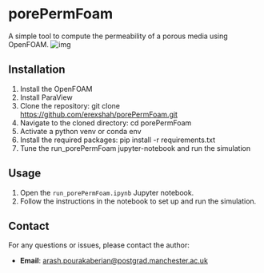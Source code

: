 # porePermFoam
A simple tool to compute the permeability of a porous media using OpenFOAM.
![img](resources/img1.png)
## Installation
1. Install the OpenFOAM
2. Install ParaView
3. Clone the repository:
git clone https://github.com/erexshah/porePermFoam.git
4. Navigate to the cloned directory:
cd porePermFoam
5. Activate a python venv or conda env
6. Install the required packages:
pip install -r requirements.txt
7. Tune the run_porePermFoam jupyter-notebook and run the simulation
## Usage
1. Open the `run_porePermFoam.ipynb` Jupyter notebook.
2. Follow the instructions in the notebook to set up and run the simulation.
## Contact
For any questions or issues, please contact the author:
- **Email**: arash.pourakaberian@postgrad.manchester.ac.uk
